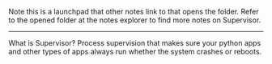 
Note this is a launchpad that other notes link to that opens the folder. Refer to the opened folder at the notes explorer to find more notes on Supervisor.

---

What is Supervisor? Process supervision that makes sure your python apps and other types of apps always run whether the system crashes or reboots.